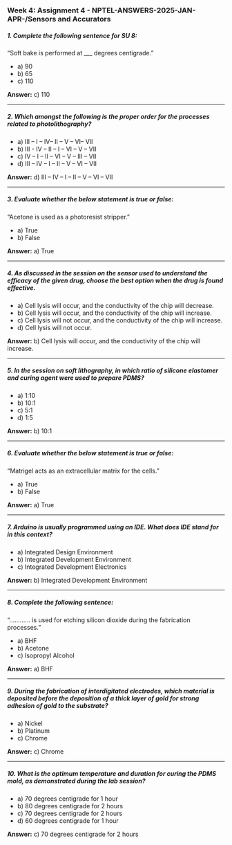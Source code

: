 ### Week 4: Assignment 4 - NPTEL-ANSWERS-2025-JAN-APR-/Sensors and Accurators  

##### 1. Complete the following sentence for SU 8:  
“Soft bake is performed at ___ degrees centigrade.”  

- a) 90  
- b) 65  
- c) 110  

**Answer:** c) 110  

---

##### 2. Which amongst the following is the proper order for the processes related to photolithography?  

- a) III – I – IV– II – V – VI– VII  
- b) III - IV – II – I – VI – V – VII  
- c) IV – I – II – VI – V – III – VII  
- d) III – IV – I – II – V – VI – VII  

**Answer:** d) III – IV – I – II – V – VI – VII  

---

##### 3. Evaluate whether the below statement is true or false:  
“Acetone is used as a photoresist stripper.”  

- a) True  
- b) False  

**Answer:** a) True  

---

##### 4. As discussed in the session on the sensor used to understand the efficacy of the given drug, choose the best option when the drug is found effective.  

- a) Cell lysis will occur, and the conductivity of the chip will decrease.  
- b) Cell lysis will occur, and the conductivity of the chip will increase.  
- c) Cell lysis will not occur, and the conductivity of the chip will increase.  
- d) Cell lysis will not occur.  

**Answer:** b) Cell lysis will occur, and the conductivity of the chip will increase.  

---

##### 5. In the session on soft lithography, in which ratio of silicone elastomer and curing agent were used to prepare PDMS?  

- a) 1:10  
- b) 10:1  
- c) 5:1  
- d) 1:5  

**Answer:** b) 10:1  

---

##### 6. Evaluate whether the below statement is true or false:  
“Matrigel acts as an extracellular matrix for the cells.”  

- a) True  
- b) False  

**Answer:** a) True  

---

##### 7. Arduino is usually programmed using an IDE. What does IDE stand for in this context?  

- a) Integrated Design Environment  
- b) Integrated Development Environment  
- c) Integrated Development Electronics  

**Answer:** b) Integrated Development Environment  

---

##### 8. Complete the following sentence:  
“………… is used for etching silicon dioxide during the fabrication processes.”  

- a) BHF  
- b) Acetone  
- c) Isopropyl Alcohol  

**Answer:** a) BHF  

---

##### 9. During the fabrication of interdigitated electrodes, which material is deposited before the deposition of a thick layer of gold for strong adhesion of gold to the substrate?  

- a) Nickel  
- b) Platinum  
- c) Chrome  

**Answer:** c) Chrome  

---

##### 10. What is the optimum temperature and duration for curing the PDMS mold, as demonstrated during the lab session?  

- a) 70 degrees centigrade for 1 hour  
- b) 80 degrees centigrade for 2 hours  
- c) 70 degrees centigrade for 2 hours  
- d) 60 degrees centigrade for 1 hour  

**Answer:** c) 70 degrees centigrade for 2 hours  

